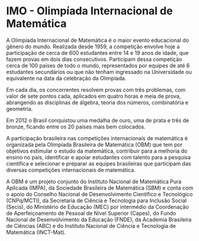 # IMO - Olimpíada Internacional de Matemática

A Olimpíada Internacional de Matemática é o maior evento educacional do gênero do mundo. Realizada desde 1959, a competição envolve hoje a participação de cerca de 600 estudantes entre 14 e 19 anos de idade, que fazem provas em dois dias consecutivos. Participam dessa competição cerca de 100 países de todo o mundo, representados por equipes de até 6 estudantes secundários ou que não tenham
ingressado na Universidade ou equivalente na data da celebração da Olimpíada.

Em cada dia, os concorrentes resolvem provas com três problemas, com valor de sete pontos cada, aplicados em quatro horas e meia de prova, abrangendo as disciplinas de álgebra, teoria dos números, combinatória e geometria.

Em 2012 o Brasil conquistou uma medalha de ouro, uma de prata e três de bronze, ficando entre os 20 países mais bem colocados.

A participação brasileira nas competições internacionais de matemática é organizada pela Olimpíada Brasileira de Matemática (OBM) que tem por objetivos estimular o estudo da matemática, contribuir para a melhoria do ensino no país, identificar e apoiar estudantes com talento para a pesquisa científica e selecionar e preparar as equipes brasileiras que participam das diversas competições internacionais de matemática.

A OBM é um projeto conjunto do Instituto Nacional de Matemática Pura Aplicada (IMPA), da Sociedade Brasileira de Matemática (SBM) e conta com o apoio do Conselho Nacional de Desenvolvimento Científico e Tecnológico (CNPq/MCTI), da Secretaria de Ciência e Tecnologia para Inclusão Social (Secis), do Ministério de Educação (MEC) por intermédio da Coordenação de Aperfeiçoamento de Pessoal de Nível Superior (Capes), do Fundo Nacional de Desenvolvimento da Educação (FNDE), da Academia Brasileira de Ciências (ABC) e do Instituto Nacional de Ciência e Tecnologia de Matemática (INCT-Mat).
